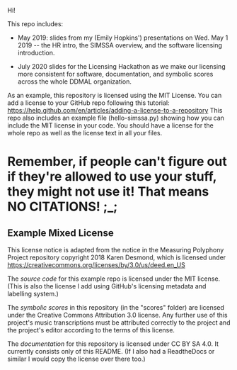 Hi!

This repo includes: 

* May 2019: slides from my (Emily Hopkins') presentations on Wed. May 1 2019 -- the HR intro, the SIMSSA overview, and the software licensing introduction. 

* July 2020 slides for the Licensing Hackathon as we make our licensing more consistent for software, documentation, and symbolic scores across the whole DDMAL organization.

As an example, this repository is licensed using the MIT License. You can add a license to your GitHub repo following this tutorial: https://help.github.com/en/articles/adding-a-license-to-a-repository
This repo also includes an example file (hello-simssa.py) showing how you can include the MIT license in your code. 
You should have a license for the whole repo as well as the license text in all your files. 

# Remember, if people can't figure out if they're allowed to use your stuff, they might not use it! That means NO CITATIONS! ;_;

## Example Mixed License
This license notice is adapted from the notice in the Measuring Polyphony Project repository copyright 2018 Karen Desmond, which is licensed under
https://creativecommons.org/licenses/by/3.0/us/deed.en_US

The *source code* for this example repo is licensed under the MIT license. (This is also the license I add using GitHub's licensing metadata and labelling system.)

The *symbolic scores* in this repository (in the "scores" folder) are licensed under the Creative Commons Attribution 3.0 license. Any further use of this project's music transcriptions must be attributed correctly to the project and the project's editor according to the terms of this license.

The *documentation* for this repository is licensed under CC BY SA 4.0. It currently consists only of this README. (If I also had a ReadtheDocs or similar I would copy the license over there too.)

